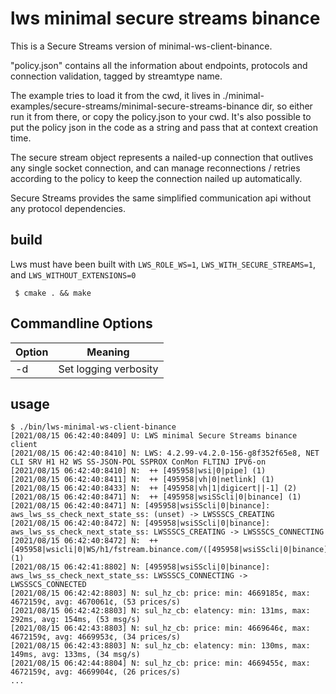 # lws minimal secure streams binance

This is a Secure Streams version of minimal-ws-client-binance.

"policy.json" contains all the information about endpoints, protocols and
connection validation, tagged by streamtype name.

The example tries to load it from the cwd, it lives in
./minimal-examples/secure-streams/minimal-secure-streams-binance dir, so
either run it from there, or copy the policy.json to your cwd.  It's also
possible to put the policy json in the code as a string and pass that at
context creation time.

The secure stream object represents a nailed-up connection that outlives any
single socket connection, and can manage reconnections / retries according to
the policy to keep the connection nailed up automatically.

Secure Streams provides the same simplified communication api without any
protocol dependencies.

## build

Lws must have been built with `LWS_ROLE_WS=1`, `LWS_WITH_SECURE_STREAMS=1`, and
`LWS_WITHOUT_EXTENSIONS=0`

```
 $ cmake . && make
```

## Commandline Options

Option|Meaning
---|---
-d|Set logging verbosity

## usage

```
$ ./bin/lws-minimal-ws-client-binance 
[2021/08/15 06:42:40:8409] U: LWS minimal Secure Streams binance client
[2021/08/15 06:42:40:8410] N: LWS: 4.2.99-v4.2.0-156-g8f352f65e8, NET CLI SRV H1 H2 WS SS-JSON-POL SSPROX ConMon FLTINJ IPV6-on
[2021/08/15 06:42:40:8410] N:  ++ [495958|wsi|0|pipe] (1)
[2021/08/15 06:42:40:8411] N:  ++ [495958|vh|0|netlink] (1)
[2021/08/15 06:42:40:8433] N:  ++ [495958|vh|1|digicert||-1] (2)
[2021/08/15 06:42:40:8471] N:  ++ [495958|wsiSScli|0|binance] (1)
[2021/08/15 06:42:40:8471] N: [495958|wsiSScli|0|binance]: aws_lws_ss_check_next_state_ss: (unset) -> LWSSSCS_CREATING
[2021/08/15 06:42:40:8472] N: [495958|wsiSScli|0|binance]: aws_lws_ss_check_next_state_ss: LWSSSCS_CREATING -> LWSSSCS_CONNECTING
[2021/08/15 06:42:40:8472] N:  ++ [495958|wsicli|0|WS/h1/fstream.binance.com/([495958|wsiSScli|0|binance])] (1)
[2021/08/15 06:42:41:8802] N: [495958|wsiSScli|0|binance]: aws_lws_ss_check_next_state_ss: LWSSSCS_CONNECTING -> LWSSSCS_CONNECTED
[2021/08/15 06:42:42:8803] N: sul_hz_cb: price: min: 4669185¢, max: 4672159¢, avg: 4670061¢, (53 prices/s)
[2021/08/15 06:42:42:8803] N: sul_hz_cb: elatency: min: 131ms, max: 292ms, avg: 154ms, (53 msg/s)
[2021/08/15 06:42:43:8803] N: sul_hz_cb: price: min: 4669646¢, max: 4672159¢, avg: 4669953¢, (34 prices/s)
[2021/08/15 06:42:43:8803] N: sul_hz_cb: elatency: min: 130ms, max: 149ms, avg: 133ms, (34 msg/s)
[2021/08/15 06:42:44:8804] N: sul_hz_cb: price: min: 4669455¢, max: 4672159¢, avg: 4669904¢, (26 prices/s)
...
```
